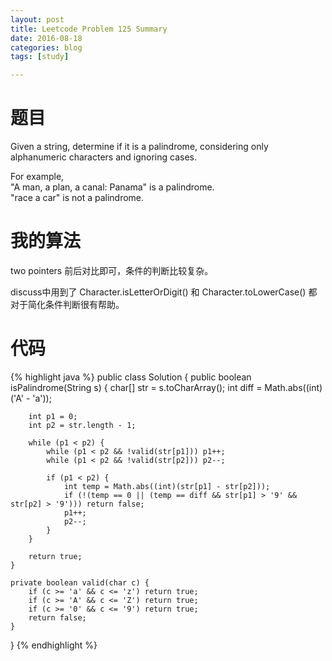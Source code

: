 ```yaml
---
layout: post
title: Leetcode Problem 125 Summary
date: 2016-08-18
categories: blog
tags: [study]

---
```


# 题目

Given a string, determine if it is a palindrome, considering only alphanumeric characters and ignoring cases.

For example,  
"A man, a plan, a canal: Panama" is a palindrome.  
"race a car" is not a palindrome.

# 我的算法

two pointers 前后对比即可，条件的判断比较复杂。

discuss中用到了 Character.isLetterOrDigit() 和 Character.toLowerCase() 都对于简化条件判断很有帮助。

# 代码

{% highlight java %}
public class Solution {
    public boolean isPalindrome(String s) {
        char[] str = s.toCharArray();
        int diff = Math.abs((int)('A' - 'a'));
        
        int p1 = 0;
        int p2 = str.length - 1;
        
        while (p1 < p2) {
            while (p1 < p2 && !valid(str[p1])) p1++;
            while (p1 < p2 && !valid(str[p2])) p2--;

            if (p1 < p2) {
                int temp = Math.abs((int)(str[p1] - str[p2]));
                if (!(temp == 0 || (temp == diff && str[p1] > '9' && str[p2] > '9'))) return false;
                p1++;
                p2--;
            }
        }
        
        return true;
    }
    
    private boolean valid(char c) {
        if (c >= 'a' && c <= 'z') return true;
        if (c >= 'A' && c <= 'Z') return true;
        if (c >= '0' && c <= '9') return true;
        return false;
    }
}
{% endhighlight %}
